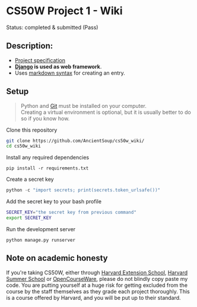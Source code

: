 # CS50W Project 1 - Wiki
Status: completed & submitted (Pass)

## Description:
* [Project specification](https://cs50.harvard.edu/web/2020/projects/1/wiki/#specification)
* **[Django](https://www.djangoproject.com) is used as web framework**.
* Uses [markdown syntax](https://www.markdownguide.org/basic-syntax/) for creating an entry.

## Setup 
> Python and [Git](https://git-scm.com) must be installed on your computer.  
> Creating a virtual environment is optional, but it is usually better to do so if you know how.

Clone this repository
```bash
git clone https://github.com/AncientSoup/cs50w_wiki/
cd cs50w_wiki
```  
Install any required dependencies
```
pip install -r requirements.txt
```  
Create a secret key 
```python
python -c "import secrets; print(secrets.token_urlsafe())"
```
Add the secret key to your bash profile
```bash
SECRET_KEY="the secret key from previous command"
export SECRET_KEY 
```
Run the development server
```
python manage.py runserver
```

## Note on academic honesty
If you're taking CS50W, either through [Harvard Extension School](https://extension.harvard.edu/), [Harvard Summer School](https://summer.harvard.edu/) or [OpenCourseWare](https://cs50.harvard.edu/web/), please do not blindly copy paste my code. You are putting yourself at a huge risk for getting excluded from the course by the staff themselves as they grade each project thoroughly. This is a course offered by Harvard, and you will be put up to their standard.
